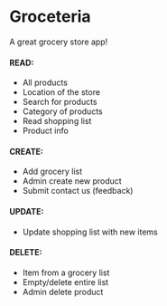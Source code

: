 # Groceteria

A great grocery store app!

#### READ:
- All products
- Location of the store
- Search for products
- Category of products
- Read shopping list
- Product info

#### CREATE:
- Add grocery list
- Admin create new product
- Submit contact us (feedback)


#### UPDATE:
- Update shopping list with new items
 
#### DELETE:
- Item from a grocery list
- Empty/delete entire list
- Admin delete product